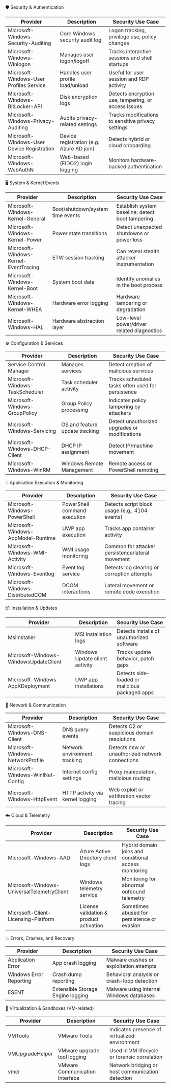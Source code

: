 🛡️ Security & Authentication

| Provider                                | Description                                  | Security Use Case                                           |
|-----------------------------------------|----------------------------------------------|-------------------------------------------------------------|
| Microsoft-Windows-Security-Auditing     | Core Windows security audit log              | Logon tracking, privilege use, policy changes               |
| Microsoft-Windows-Winlogon              | Manages user logon/logoff                    | Tracks interactive sessions and shell startups              |
| Microsoft-Windows-User Profiles Service | Handles user profile load/unload             | Useful for user session and RDP activity                    |
| Microsoft-Windows-BitLocker-API         | Disk encryption logs                         | Detects encryption use, tampering, or access issues         |
| Microsoft-Windows-Privacy-Auditing      | Audits privacy-related settings              | Tracks modifications to sensitive privacy settings          |
| Microsoft-Windows-User Device Registration | Device registration (e.g. Azure AD join)   | Detects hybrid or cloud onboarding                          |
| Microsoft-Windows-WebAuthN              | Web-based (FIDO2) login logging              | Monitors hardware-backed authentication                     |

🖥️ System & Kernel Events

| Provider                            | Description                          | Security Use Case                                         |
|-------------------------------------|--------------------------------------|-----------------------------------------------------------|
| Microsoft-Windows-Kernel-General    | Boot/shutdown/system time events     | Establish system baseline; detect boot tampering         |
| Microsoft-Windows-Kernel-Power      | Power state transitions              | Detect unexpected shutdowns or power loss                |
| Microsoft-Windows-Kernel-EventTracing | ETW session tracking               | Can reveal stealth attacker instrumentation              |
| Microsoft-Windows-Kernel-Boot       | System boot data                     | Identify anomalies in the boot process                   |
| Microsoft-Windows-Kernel-WHEA       | Hardware error logging               | Hardware tampering or degradation                        |
| Microsoft-Windows-HAL               | Hardware abstraction layer           | Low-level power/driver related diagnostics               |

⚙️ Configuration & Services

| Provider                            | Description                             | Security Use Case                                           |
|-------------------------------------|-----------------------------------------|-------------------------------------------------------------|
| Service Control Manager             | Manages services                        | Detect creation of malicious services                       |
| Microsoft-Windows-TaskScheduler     | Task scheduler activity                 | Tracks scheduled tasks often used for persistence           |
| Microsoft-Windows-GroupPolicy       | Group Policy processing                 | Indicates policy tampering by attackers                     |
| Microsoft-Windows-Servicing         | OS and feature update tracking          | Detect unauthorized upgrades or modifications               |
| Microsoft-Windows-DHCP-Client       | DHCP IP assignment                      | Detect IP/machine movement                                  |
| Microsoft-Windows-WinRM             | Windows Remote Management               | Remote access or PowerShell remoting                        |

💡 Application Execution & Monitoring

| Provider                                | Description                              | Security Use Case                                            |
|-----------------------------------------|------------------------------------------|--------------------------------------------------------------|
| Microsoft-Windows-PowerShell            | PowerShell command execution             | Detects script block usage (e.g., 4104 events)               |
| Microsoft-Windows-AppModel-Runtime      | UWP app execution                        | Tracks app container activity                                |
| Microsoft-Windows-WMI-Activity          | WMI usage monitoring                     | Common for attacker persistence/lateral movement             |
| Microsoft-Windows-Eventlog              | Event log service                        | Detects log clearing or corruption attempts                  |
| Microsoft-Windows-DistributedCOM        | DCOM interactions                        | Lateral movement or remote code execution                    |

📦 Installation & Updates

| Provider                                | Description                                | Security Use Case                                           |
|-----------------------------------------|--------------------------------------------|-------------------------------------------------------------|
| MsiInstaller                            | MSI installation logs                      | Detects installs of unauthorized software                   |
| Microsoft-Windows-WindowsUpdateClient   | Windows Update client activity             | Tracks update behavior, patch gaps                         |
| Microsoft-Windows-AppXDeployment        | UWP app installations                      | Detects side-loaded or malicious packaged apps             |

📡 Network & Communication

| Provider                                | Description                             | Security Use Case                                            |
|-----------------------------------------|-----------------------------------------|--------------------------------------------------------------|
| Microsoft-Windows-DNS-Client            | DNS query events                        | Detects C2 or suspicious domain resolutions                 |
| Microsoft-Windows-NetworkProfile        | Network environment tracking            | Detects new or unauthorized network connections             |
| Microsoft-Windows-WinINet-Config        | Internet config settings                | Proxy manipulation, malicious routing                       |
| Microsoft-Windows-HttpEvent             | HTTP activity via kernel logging        | Web exploit or exfiltration vector tracing                  |

☁️ Cloud & Telemetry

| Provider                                | Description                                   | Security Use Case                                             |
|-----------------------------------------|-----------------------------------------------|----------------------------------------------------------------|
| Microsoft-Windows-AAD                   | Azure Active Directory client logs            | Hybrid domain joins and conditional access monitoring         |
| Microsoft-Windows-UniversalTelemetryClient | Windows telemetry service                   | Monitoring for abnormal outbound telemetry                    |
| Microsoft-Client-Licensing-Platform     | License validation & product activation       | Sometimes abused for persistence or evasion                   |

💥 Errors, Crashes, and Recovery

| Provider                   | Description                        | Security Use Case                                  |
|----------------------------|------------------------------------|----------------------------------------------------|
| Application Error          | App crash logging                  | Malware crashes or exploitation attempts           |
| Windows Error Reporting    | Crash dump reporting               | Behavioral analysis or crash-loop detection        |
| ESENT                      | Extensible Storage Engine logging  | Malware using internal Windows databases           |

🧪 Virtualization & Sandboxes (VM-related)

| Provider               | Description                          | Security Use Case                                |
|------------------------|--------------------------------------|--------------------------------------------------|
| VMTools                | VMware Tools                         | Indicates presence of virtualized environment    |
| VMUpgradeHelper        | VMware upgrade tool logging          | Used in VM lifecycle or forensic correlation     |
| vmci                   | VMware Communication Interface       | Network bridging or host communication detection |


